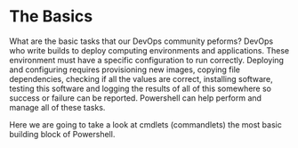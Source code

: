 # The Basics

What are the basic tasks that our DevOps community peforms? DevOps who write builds to deploy computing environments and applications. These environment must have a specific configuration to run correctly. Deploying and configuring requires provisioning new images, copying file dependencies, checking if all the values are correct, installing software, testing this software and logging the results of all of this somewhere so success or failure can be reported. Powershell can help perform and manage all of these tasks. 

Here we are going to take a look at cmdlets \(commandlets\) the most basic building block of Powershell. 

